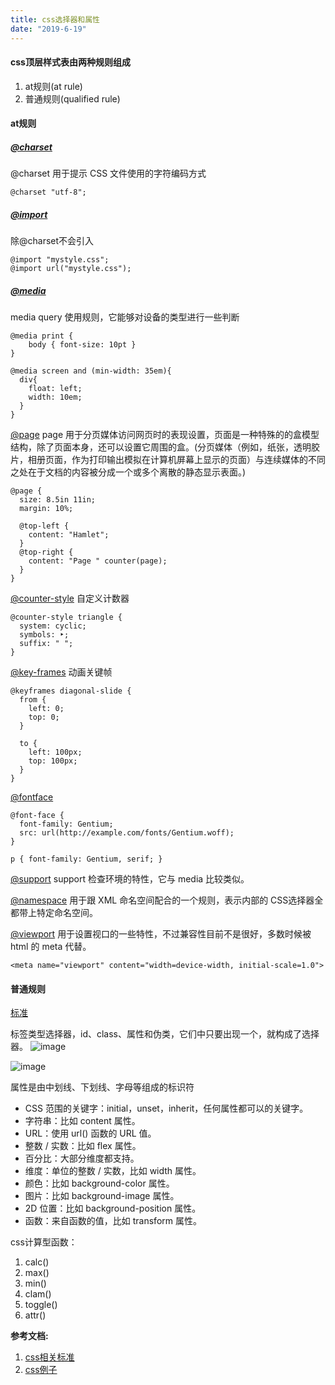 ```yaml
---
title: css选择器和属性
date: "2019-6-19"
---
```


#### css顶层样式表由两种规则组成
1. at规则(at rule)
1. 普通规则(qualified rule)

#### at规则
##### [@charset](https://www.w3.org/TR/css-syntax-3/)

@charset 用于提示 CSS 文件使用的字符编码方式
```
@charset "utf-8";
```

##### [@import](https://www.w3.org/TR/css-cascade-4/)
除@charset不会引入
```
@import "mystyle.css";
@import url("mystyle.css");
```

##### [@media](https://www.w3.org/TR/css3-conditional/)
media query 使用规则，它能够对设备的类型进行一些判断
```
@media print {
    body { font-size: 10pt }
}

@media screen and (min-width: 35em){
  div{
    float: left;
    width: 10em;
  }
}
```

[@page](https://www.w3.org/TR/css-page-3/)
page 用于分页媒体访问网页时的表现设置，页面是一种特殊的的盒模型结构，除了页面本身，还可以设置它周围的盒。(分页媒体（例如，纸张，透明胶片，相册页面，作为打印输出模拟在计算机屏幕上显示的页面）与连续媒体的不同之处在于文档的内容被分成一个或多个离散的静态显示表面。)
```
@page {
  size: 8.5in 11in;
  margin: 10%;

  @top-left {
    content: "Hamlet";
  }
  @top-right {
    content: "Page " counter(page);
  }
}
```

[@counter-style](https://www.w3.org/TR/css-counter-styles-3/)
自定义计数器

```
@counter-style triangle {
  system: cyclic;
  symbols: ‣;
  suffix: " ";
}
```

[@key-frames](https://www.w3.org/TR/css-animations-1/)
动画关键帧
```
@keyframes diagonal-slide {
  from {
    left: 0;
    top: 0;
  }

  to {
    left: 100px;
    top: 100px;
  }
}
```

[@fontface](https://www.w3.org/TR/css-fonts-3/)
```
@font-face {
  font-family: Gentium;
  src: url(http://example.com/fonts/Gentium.woff);
}

p { font-family: Gentium, serif; }
```

[@support](https://www.w3.org/TR/css3-conditional/)
support 检查环境的特性，它与 media 比较类似。

[@namespace](https://www.w3.org/TR/css-namespaces-3/)
用于跟 XML 命名空间配合的一个规则，表示内部的 CSS选择器全都带上特定命名空间。

[@viewport](https://note.youdao.com/)
用于设置视口的一些特性，不过兼容性目前不是很好，多数时候被html 的 meta 代替。

```
<meta name="viewport" content="width=device-width, initial-scale=1.0">
```

#### 普通规则
[标准](https://www.w3.org/TR/selectors-4/)

标签类型选择器，id、class、属性和伪类，它们中只要出现一个，就构成了选择器。
![image](https://yuminjun-1257115713.cos.ap-shanghai.myqcloud.com/blog/css%E8%AF%AD%E6%B3%95.png)

![image](https://yuminjun-1257115713.cos.ap-shanghai.myqcloud.com/blog/css%E8%AF%AD%E6%B3%95%E4%BE%8B%E5%AD%90.png)

属性是由中划线、下划线、字母等组成的标识符
- CSS 范围的关键字：initial，unset，inherit，任何属性都可以的关键字。
- 字符串：比如 content 属性。
- URL：使用 url() 函数的 URL 值。
- 整数 / 实数：比如 flex 属性。
- 百分比：大部分维度都支持。
- 维度：单位的整数 / 实数，比如 width 属性。
- 颜色：比如 background-color 属性。
- 图片：比如 background-image 属性。
- 2D 位置：比如 background-position 属性。
- 函数：来自函数的值，比如 transform 属性。

css计算型函数：
1. calc()
1. max() 
1. min() 
1. clam() 
1. toggle() 
1. attr()

**参考文档:**
1. [css相关标准](https://www.w3.org/TR/?title=css)
2. [css例子](https://30-seconds.github.io/30-seconds-of-css/) 
